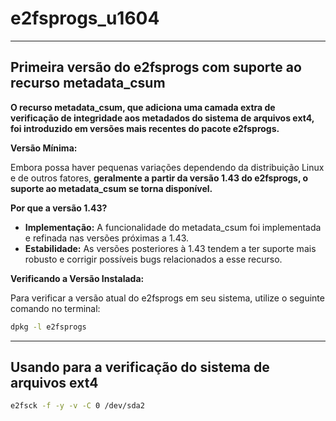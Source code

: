 # e2fsprogs_u1604
___
## Primeira versão do e2fsprogs com suporte ao recurso metadata_csum

**O recurso metadata_csum, que adiciona uma camada extra de verificação de integridade aos metadados do sistema de arquivos ext4, foi introduzido em versões mais recentes do pacote e2fsprogs.**

**Versão Mínima:**

Embora possa haver pequenas variações dependendo da distribuição Linux e de outros fatores, **geralmente a partir da versão 1.43 do e2fsprogs, o suporte ao metadata_csum se torna disponível.**

**Por que a versão 1.43?**

* **Implementação:** A funcionalidade do metadata_csum foi implementada e refinada nas versões próximas a 1.43.
* **Estabilidade:** As versões posteriores à 1.43 tendem a ter suporte mais robusto e corrigir possíveis bugs relacionados a esse recurso.

**Verificando a Versão Instalada:**

Para verificar a versão atual do e2fsprogs em seu sistema, utilize o seguinte comando no terminal:

```bash
dpkg -l e2fsprogs
```
___

## Usando para a verificação do sistema de arquivos ext4

```bash
e2fsck -f -y -v -C 0 /dev/sda2
```
